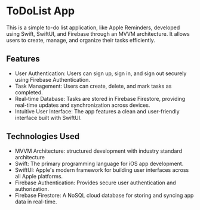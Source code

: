# ToDoList App

This is a simple to-do list application, like Apple Reminders, developed using Swift, SwiftUI, and Firebase through an MVVM architecture. It allows users to create, manage, and organize their tasks efficiently.

## Features

- User Authentication: Users can sign up, sign in, and sign out securely using Firebase Authentication.
- Task Management: Users can create, delete, and mark tasks as completed.
- Real-time Database: Tasks are stored in Firebase Firestore, providing real-time updates and synchronization across devices.
- Intuitive User Interface: The app features a clean and user-friendly interface built with SwiftUI.

## Technologies Used
- MVVM Architecture: structured development with industry standard architecture
- Swift: The primary programming language for iOS app development.
- SwiftUI: Apple's modern framework for building user interfaces across all Apple platforms.
- Firebase Authentication: Provides secure user authentication and authorization.
- Firebase Firestore: A NoSQL cloud database for storing and syncing app data in real-time.

